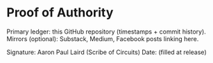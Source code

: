 # Proof of Authority

Primary ledger: this GitHub repository (timestamps + commit history).
Mirrors (optional): Substack, Medium, Facebook posts linking here.

Signature: Aaron Paul Laird (Scribe of Circuits)
Date: (filled at release)
